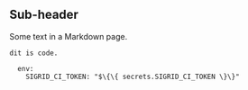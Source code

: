 ## Sub-header

Some text in a Markdown page.

```
dit is code.

  env:
    SIGRID_CI_TOKEN: "$\{\{ secrets.SIGRID_CI_TOKEN \}\}"
```
